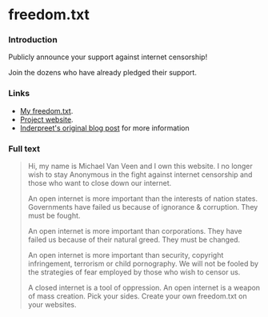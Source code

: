 freedom.txt
===========

### Introduction

Publicly announce your support against internet censorship!  

Join the dozens who have already pledged their support.

### Links 

* [My freedom.txt](http://www.mvanveen.net/freedom.txt).
* [Project website](http://wastedcode.com/freedom/).
* [Inderpreet's  original blog post][isingh] for more information


### Full text

> Hi, my name is Michael Van Veen and I own this website. I no longer wish to
> stay Anonymous in the fight against internet censorship and those who want to
> close down our internet.
> 
> An open internet is more important than the interests of nation states.
> Governments have failed us because of ignorance & corruption. They must be
> fought.
> 
> An open internet is more important than corporations. They have failed us
> because of their natural greed. They must be changed.
> 
> An open internet is more important than security, copyright infringement,
> terrorism or child pornography. We will not be fooled by the strategies of
> fear employed by those who wish to censor us.
> 
> A closed internet is a tool of oppression. An open internet is a weapon of
> mass creation. Pick your sides. Create your own freedom.txt on your websites.

[isingh]: http://www.isingh.info/blog/2012/01/22/support-an-open-internet-create-your-own-freedom-txt/trackback/
[freedomtxt]: http://mvanveen.net/freedom.txt


